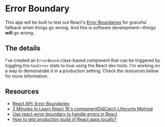 # Error Boundary

This app will be built to test out React's [Error Boundaries](https://reactjs.org/docs/error-boundaries.html) for graceful fallback when things go wrong. And this is software development&mdash;things <strong>will</strong> go wrong.

## The details

I've created an `ErrorBound` class-based component that can be triggered by toggling the `hasError` state to true using the React dev tools. I'm working on a way to demonstrate it in a production setting. Check the resources below for more information.

## Resources

- [React API: Error Boundaries](https://reactjs.org/docs/error-boundaries.html)
- [2 Minutes to Learn React 16's componentDidCatch Lifecycle Method](https://medium.com/@sgroff04/2-minutes-to-learn-react-16s-componentdidcatch-lifecycle-method-d1a69a1f753)
- [Use react-error-boundary to handle errors in React](https://kentcdodds.com/blog/use-react-error-boundary-to-handle-errors-in-react)
- [How to test production build of React apps locally?](https://www.linkedin.com/pulse/how-test-production-build-react-js-app-locally-vinay-sharma-he-him-)
